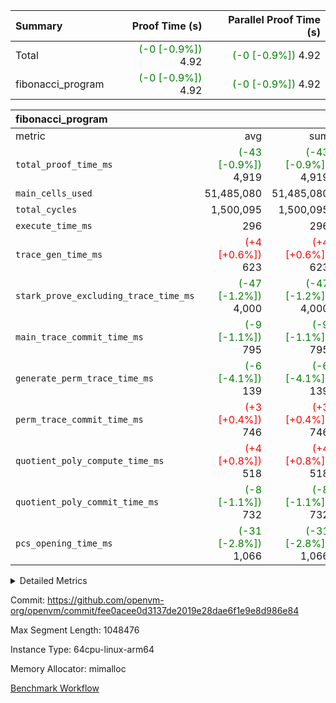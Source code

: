 | Summary | Proof Time (s) | Parallel Proof Time (s) |
|:---|---:|---:|
| Total | <span style='color: green'>(-0 [-0.9%])</span> 4.92 | <span style='color: green'>(-0 [-0.9%])</span> 4.92 |
| fibonacci_program | <span style='color: green'>(-0 [-0.9%])</span> 4.92 | <span style='color: green'>(-0 [-0.9%])</span> 4.92 |


| fibonacci_program |||||
|:---|---:|---:|---:|---:|
|metric|avg|sum|max|min|
| `total_proof_time_ms ` | <span style='color: green'>(-43 [-0.9%])</span> 4,919 | <span style='color: green'>(-43 [-0.9%])</span> 4,919 | <span style='color: green'>(-43 [-0.9%])</span> 4,919 | <span style='color: green'>(-43 [-0.9%])</span> 4,919 |
| `main_cells_used     ` |  51,485,080 |  51,485,080 |  51,485,080 |  51,485,080 |
| `total_cycles        ` |  1,500,095 |  1,500,095 |  1,500,095 |  1,500,095 |
| `execute_time_ms     ` |  296 |  296 |  296 |  296 |
| `trace_gen_time_ms   ` | <span style='color: red'>(+4 [+0.6%])</span> 623 | <span style='color: red'>(+4 [+0.6%])</span> 623 | <span style='color: red'>(+4 [+0.6%])</span> 623 | <span style='color: red'>(+4 [+0.6%])</span> 623 |
| `stark_prove_excluding_trace_time_ms` | <span style='color: green'>(-47 [-1.2%])</span> 4,000 | <span style='color: green'>(-47 [-1.2%])</span> 4,000 | <span style='color: green'>(-47 [-1.2%])</span> 4,000 | <span style='color: green'>(-47 [-1.2%])</span> 4,000 |
| `main_trace_commit_time_ms` | <span style='color: green'>(-9 [-1.1%])</span> 795 | <span style='color: green'>(-9 [-1.1%])</span> 795 | <span style='color: green'>(-9 [-1.1%])</span> 795 | <span style='color: green'>(-9 [-1.1%])</span> 795 |
| `generate_perm_trace_time_ms` | <span style='color: green'>(-6 [-4.1%])</span> 139 | <span style='color: green'>(-6 [-4.1%])</span> 139 | <span style='color: green'>(-6 [-4.1%])</span> 139 | <span style='color: green'>(-6 [-4.1%])</span> 139 |
| `perm_trace_commit_time_ms` | <span style='color: red'>(+3 [+0.4%])</span> 746 | <span style='color: red'>(+3 [+0.4%])</span> 746 | <span style='color: red'>(+3 [+0.4%])</span> 746 | <span style='color: red'>(+3 [+0.4%])</span> 746 |
| `quotient_poly_compute_time_ms` | <span style='color: red'>(+4 [+0.8%])</span> 518 | <span style='color: red'>(+4 [+0.8%])</span> 518 | <span style='color: red'>(+4 [+0.8%])</span> 518 | <span style='color: red'>(+4 [+0.8%])</span> 518 |
| `quotient_poly_commit_time_ms` | <span style='color: green'>(-8 [-1.1%])</span> 732 | <span style='color: green'>(-8 [-1.1%])</span> 732 | <span style='color: green'>(-8 [-1.1%])</span> 732 | <span style='color: green'>(-8 [-1.1%])</span> 732 |
| `pcs_opening_time_ms ` | <span style='color: green'>(-31 [-2.8%])</span> 1,066 | <span style='color: green'>(-31 [-2.8%])</span> 1,066 | <span style='color: green'>(-31 [-2.8%])</span> 1,066 | <span style='color: green'>(-31 [-2.8%])</span> 1,066 |



<details>
<summary>Detailed Metrics</summary>

| group | num_segments | keygen_time_ms | commit_exe_time_ms |
| --- | --- | --- | --- |
| fibonacci_program | 1 | 389 | 5 | 

| group | air_name | quotient_deg | interactions | constraints |
| --- | --- | --- | --- | --- |
| fibonacci_program | AccessAdapterAir<16> | 4 | 5 | 11 | 
| fibonacci_program | AccessAdapterAir<2> | 4 | 5 | 11 | 
| fibonacci_program | AccessAdapterAir<32> | 4 | 5 | 11 | 
| fibonacci_program | AccessAdapterAir<4> | 4 | 5 | 11 | 
| fibonacci_program | AccessAdapterAir<64> | 4 | 5 | 11 | 
| fibonacci_program | AccessAdapterAir<8> | 4 | 5 | 11 | 
| fibonacci_program | BitwiseOperationLookupAir<8> | 2 | 2 | 4 | 
| fibonacci_program | MemoryMerkleAir<8> | 4 | 4 | 38 | 
| fibonacci_program | PersistentBoundaryAir<8> | 4 | 3 | 5 | 
| fibonacci_program | PhantomAir | 4 | 3 | 4 | 
| fibonacci_program | Poseidon2PeripheryAir<BabyBearParameters>, 1> | 2 | 1 | 286 | 
| fibonacci_program | ProgramAir | 1 | 1 | 4 | 
| fibonacci_program | RangeTupleCheckerAir<2> | 1 | 1 | 4 | 
| fibonacci_program | Rv32HintStoreAir | 4 | 19 | 21 | 
| fibonacci_program | VariableRangeCheckerAir | 1 | 1 | 4 | 
| fibonacci_program | VmAirWrapper<Rv32BaseAluAdapterAir, BaseAluCoreAir<4, 8> | 4 | 19 | 30 | 
| fibonacci_program | VmAirWrapper<Rv32BaseAluAdapterAir, LessThanCoreAir<4, 8> | 4 | 17 | 35 | 
| fibonacci_program | VmAirWrapper<Rv32BaseAluAdapterAir, ShiftCoreAir<4, 8> | 4 | 23 | 84 | 
| fibonacci_program | VmAirWrapper<Rv32BranchAdapterAir, BranchEqualCoreAir<4> | 4 | 11 | 17 | 
| fibonacci_program | VmAirWrapper<Rv32BranchAdapterAir, BranchLessThanCoreAir<4, 8> | 4 | 13 | 32 | 
| fibonacci_program | VmAirWrapper<Rv32CondRdWriteAdapterAir, Rv32JalLuiCoreAir> | 4 | 10 | 15 | 
| fibonacci_program | VmAirWrapper<Rv32JalrAdapterAir, Rv32JalrCoreAir> | 4 | 16 | 16 | 
| fibonacci_program | VmAirWrapper<Rv32LoadStoreAdapterAir, LoadSignExtendCoreAir<4, 8> | 4 | 18 | 21 | 
| fibonacci_program | VmAirWrapper<Rv32LoadStoreAdapterAir, LoadStoreCoreAir<4> | 4 | 17 | 27 | 
| fibonacci_program | VmAirWrapper<Rv32MultAdapterAir, DivRemCoreAir<4, 8> | 4 | 25 | 72 | 
| fibonacci_program | VmAirWrapper<Rv32MultAdapterAir, MulHCoreAir<4, 8> | 4 | 24 | 23 | 
| fibonacci_program | VmAirWrapper<Rv32MultAdapterAir, MultiplicationCoreAir<4, 8> | 4 | 19 | 13 | 
| fibonacci_program | VmAirWrapper<Rv32RdWriteAdapterAir, Rv32AuipcCoreAir> | 4 | 11 | 12 | 
| fibonacci_program | VmConnectorAir | 4 | 3 | 8 | 

| group | air_name | segment | rows | prep_cols | perm_cols | main_cols | cells |
| --- | --- | --- | --- | --- | --- | --- | --- |
| fibonacci_program | AccessAdapterAir<8> | 0 | 32 |  | 12 | 17 | 928 | 
| fibonacci_program | BitwiseOperationLookupAir<8> | 0 | 65,536 | 3 | 8 | 2 | 655,360 | 
| fibonacci_program | MemoryMerkleAir<8> | 0 | 256 |  | 12 | 32 | 11,264 | 
| fibonacci_program | PersistentBoundaryAir<8> | 0 | 32 |  | 8 | 20 | 896 | 
| fibonacci_program | PhantomAir | 0 | 2 |  | 8 | 6 | 28 | 
| fibonacci_program | Poseidon2PeripheryAir<BabyBearParameters>, 1> | 0 | 256 |  | 8 | 300 | 78,848 | 
| fibonacci_program | ProgramAir | 0 | 4,096 |  | 8 | 10 | 73,728 | 
| fibonacci_program | RangeTupleCheckerAir<2> | 0 | 524,288 | 2 | 8 | 1 | 4,718,592 | 
| fibonacci_program | Rv32HintStoreAir | 0 | 4 |  | 24 | 32 | 224 | 
| fibonacci_program | VariableRangeCheckerAir | 0 | 262,144 | 2 | 8 | 1 | 2,359,296 | 
| fibonacci_program | VmAirWrapper<Rv32BaseAluAdapterAir, BaseAluCoreAir<4, 8> | 0 | 1,048,576 |  | 28 | 36 | 67,108,864 | 
| fibonacci_program | VmAirWrapper<Rv32BaseAluAdapterAir, LessThanCoreAir<4, 8> | 0 | 524,288 |  | 24 | 37 | 31,981,568 | 
| fibonacci_program | VmAirWrapper<Rv32BranchAdapterAir, BranchEqualCoreAir<4> | 0 | 262,144 |  | 16 | 26 | 11,010,048 | 
| fibonacci_program | VmAirWrapper<Rv32BranchAdapterAir, BranchLessThanCoreAir<4, 8> | 0 | 4 |  | 20 | 32 | 208 | 
| fibonacci_program | VmAirWrapper<Rv32CondRdWriteAdapterAir, Rv32JalLuiCoreAir> | 0 | 131,072 |  | 16 | 18 | 4,456,448 | 
| fibonacci_program | VmAirWrapper<Rv32JalrAdapterAir, Rv32JalrCoreAir> | 0 | 16 |  | 20 | 28 | 768 | 
| fibonacci_program | VmAirWrapper<Rv32LoadStoreAdapterAir, LoadStoreCoreAir<4> | 0 | 16 |  | 28 | 40 | 1,088 | 
| fibonacci_program | VmAirWrapper<Rv32RdWriteAdapterAir, Rv32AuipcCoreAir> | 0 | 8 |  | 16 | 21 | 296 | 
| fibonacci_program | VmConnectorAir | 0 | 2 | 1 | 8 | 4 | 24 | 

| group | segment | trace_gen_time_ms | total_proof_time_ms | total_cycles | total_cells | stark_prove_excluding_trace_time_ms | quotient_poly_compute_time_ms | quotient_poly_commit_time_ms | perm_trace_commit_time_ms | pcs_opening_time_ms | main_trace_commit_time_ms | main_cells_used | generate_perm_trace_time_ms | execute_time_ms |
| --- | --- | --- | --- | --- | --- | --- | --- | --- | --- | --- | --- | --- | --- | --- |
| fibonacci_program | 0 | 623 | 4,919 | 1,500,095 | 122,458,476 | 4,000 | 518 | 732 | 746 | 1,066 | 795 | 51,485,080 | 139 | 296 | 

</details>


Commit: https://github.com/openvm-org/openvm/commit/fee0acee0d3137de2019e28dae6f1e9e8d986e84

Max Segment Length: 1048476

Instance Type: 64cpu-linux-arm64

Memory Allocator: mimalloc

[Benchmark Workflow](https://github.com/openvm-org/openvm/actions/runs/13290893550)
